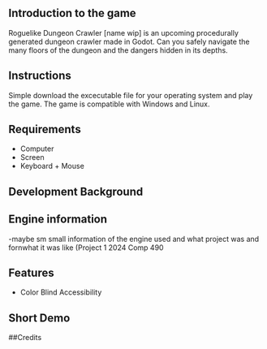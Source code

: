 ## Introduction to the game
  Roguelike Dungeon Crawler [name wip] is an upcoming procedurally generated dungeon crawler made in Godot. Can you safely navigate the many floors of the dungeon and the dangers hidden in its depths.
  
## Instructions
  Simple download the excecutable file for your operating system and play the game. The game is compatible with Windows and Linux.

## Requirements
 * Computer
 * Screen
 * Keyboard + Mouse

## Development Background
  
  
## Engine information
  -maybe sm small information of the engine used and what project was and fornwhat it was like (Project 1 2024 Comp 490

## Features
* Color Blind Accessibility

## Short Demo


##Credits
